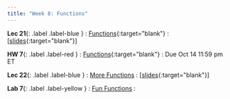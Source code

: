 ```yaml
---
title: "Week 8: Functions"
---
```


**Lec 21**{: .label .label-blue }
: [Functions](https://edstem.org/us/courses/60560/lessons/120391){:target="blank"}
  : [[slides](https://drive.google.com/file/d/1rYnZYa-4znDZbULBRQ_UtKg0nWrHSVki/view?usp=sharing){:target="blank"}\]

**HW 7**{: .label .label-red }
: [Functions](https://edstem.org/us/courses/60560/lessons/120331/slides/667613){:target="blank"}
  : Due Oct 14 11:59 pm ET

**Lec 22**{: .label .label-blue }
: [More Functions](https://edstem.org/us/courses/60560/lessons/120395)
  : [[slides](https://drive.google.com/file/d/1LygFgo3oHHduvFl7SaZmfGaknKSZ7rVj/view?usp=sharing){:target="blank"}\]

**Lab 7**{: .label .label-yellow }
: [Fun Functions](https://edstem.org/us/courses/60560/lessons/120330)
  : 

